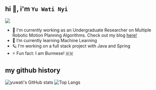 
## hi  👋, i'm `Yu Wati Nyi` 
<img src="https://i.giphy.com/media/v1.Y2lkPTc5MGI3NjExbDgzMzlpc2loOGhubjY1aWRxemVtdjdsY2pmcWhneHE3Y3R3czcybyZlcD12MV9pbnRlcm5hbF9naWZfYnlfaWQmY3Q9Zw/9TYOxSLqBIrK0/giphy.gif"/>

- 🔭 I'm currently working as an Undergraduate Researcher on Multiple Robotic Motion Planning Algorithms. Check out my blog <a href="https://commons.mtholyoke.edu/roselab/yu-wati-nyi/">here!</a>
- 🌱 I’m currently learning Machine Learning
- 🪐 I'm working on a full stack project with Java and Spring  
- ⚡ Fun fact: I am Burmese! 🇲🇲

## my github history
![yuwati's GitHub stats](https://github-readme-stats.vercel.app/api?username=yuwatidora&theme=shadow_blue&icons=true&rank_icon=github)
![Top Langs](https://github-readme-stats.vercel.app/api/top-langs/?username=yuwatidora&layout=compact&theme=shadow_blue)

## 
<!--
**yuwatidora/yuwatidora** is a ✨ _special_ ✨ repository because its `README.md` (this file) appears on your GitHub profile.

Here are some ideas to get you started:

- 🔭 I’m currently working on ...
- 🌱 I’m currently learning ...
- 👯 I’m looking to collaborate on ...
- 🤔 I’m looking for help with ...
- 💬 Ask me about ...
- 📫 How to reach me: ...
- 😄 Pronouns: ...
- ⚡ Fun fact: ...
-->
